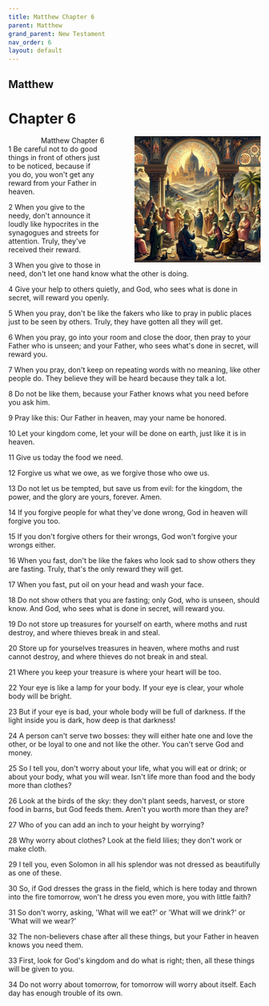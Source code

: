 ```yaml
---
title: Matthew Chapter 6
parent: Matthew
grand_parent: New Testament
nav_order: 6
layout: default
---
```


## Matthew

# Chapter 6

<div style="clear: both; text-align: right;">
    <img src="/assets/Image/Matthew/500/6.jpg" alt="Matthew Chapter 6" class="chapter-image" style="max-width: 50%; height: auto; float: right; margin: 0 0 10px 10px; padding-left: 10%;">
    <figcaption style="font-size: 14px;">Matthew Chapter 6</figcaption>
</div>
1 Be careful not to do good things in front of others just to be noticed, because if you do, you won't get any reward from your Father in heaven.

2 When you give to the needy, don't announce it loudly like hypocrites in the synagogues and streets for attention. Truly, they've received their reward.

3 When you give to those in need, don't let one hand know what the other is doing.

4 Give your help to others quietly, and God, who sees what is done in secret, will reward you openly.

5 When you pray, don't be like the fakers who like to pray in public places just to be seen by others. Truly, they have gotten all they will get.

6 When you pray, go into your room and close the door, then pray to your Father who is unseen; and your Father, who sees what's done in secret, will reward you.

7 When you pray, don't keep on repeating words with no meaning, like other people do. They believe they will be heard because they talk a lot.

8 Do not be like them, because your Father knows what you need before you ask him.

9 Pray like this: Our Father in heaven, may your name be honored.

10 Let your kingdom come, let your will be done on earth, just like it is in heaven.

11 Give us today the food we need.

12 Forgive us what we owe, as we forgive those who owe us.

13 Do not let us be tempted, but save us from evil: for the kingdom, the power, and the glory are yours, forever. Amen.

14 If you forgive people for what they've done wrong, God in heaven will forgive you too.

15 If you don't forgive others for their wrongs, God won't forgive your wrongs either.

16 When you fast, don't be like the fakes who look sad to show others they are fasting. Truly, that's the only reward they will get.

17 When you fast, put oil on your head and wash your face.

18 Do not show others that you are fasting; only God, who is unseen, should know. And God, who sees what is done in secret, will reward you.

19 Do not store up treasures for yourself on earth, where moths and rust destroy, and where thieves break in and steal.

20 Store up for yourselves treasures in heaven, where moths and rust cannot destroy, and where thieves do not break in and steal.

21 Where you keep your treasure is where your heart will be too.

22 Your eye is like a lamp for your body. If your eye is clear, your whole body will be bright.

23 But if your eye is bad, your whole body will be full of darkness. If the light inside you is dark, how deep is that darkness!

24 A person can't serve two bosses: they will either hate one and love the other, or be loyal to one and not like the other. You can't serve God and money.

25 So I tell you, don't worry about your life, what you will eat or drink; or about your body, what you will wear. Isn't life more than food and the body more than clothes?

26 Look at the birds of the sky: they don't plant seeds, harvest, or store food in barns, but God feeds them. Aren't you worth more than they are?

27 Who of you can add an inch to your height by worrying?

28 Why worry about clothes? Look at the field lilies; they don't work or make cloth.

29 I tell you, even Solomon in all his splendor was not dressed as beautifully as one of these.

30 So, if God dresses the grass in the field, which is here today and thrown into the fire tomorrow, won't he dress you even more, you with little faith?

31 So don't worry, asking, 'What will we eat?' or 'What will we drink?' or 'What will we wear?'

32 The non-believers chase after all these things, but your Father in heaven knows you need them.

33 First, look for God's kingdom and do what is right; then, all these things will be given to you.

34 Do not worry about tomorrow, for tomorrow will worry about itself. Each day has enough trouble of its own.


